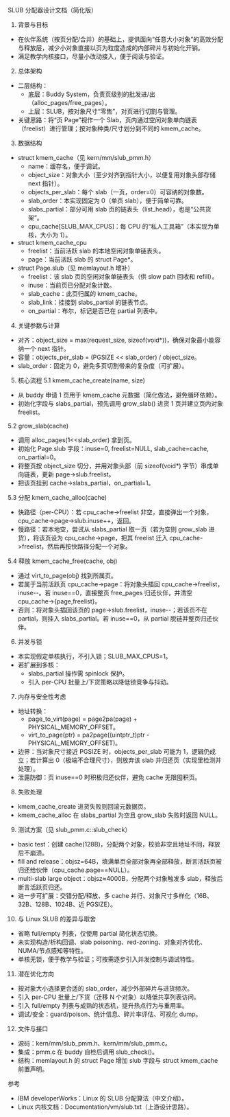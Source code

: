SLUB 分配器设计文档（简化版）

1. 背景与目标
- 在伙伴系统（按页分配/合并）的基础上，提供面向“任意大小对象”的高效分配与释放层，减少小对象直接以页为粒度造成的内部碎片与初始化开销。
- 满足教学内核接口，尽量小改动接入，便于阅读与验证。

2. 总体架构
- 二层结构：
  - 底层：Buddy System，负责页级别的批发进/出（alloc_pages/free_pages）。
  - 上层：SLUB，按对象尺寸“零售”，对页进行切割与管理。
- 关键思路：将“页 Page”视作一个 Slab，页内通过空闲对象单向链表（freelist）进行管理；按对象种类/尺寸划分到不同的 kmem_cache。

3. 数据结构
- struct kmem_cache（见 kern/mm/slub_pmm.h）
  - name：缓存名，便于调试。
  - object_size：对象大小（至少对齐到指针大小，以便复用对象头部存储 next 指针）。
  - objects_per_slab：每个 slab（一页，order=0）可容纳的对象数。
  - slab_order：本实现固定为 0（单页 slab），便于简单可靠。
  - slabs_partial：部分可用 slab 页的链表头（list_head），也是“公共货架”。
  - cpu_cache[SLUB_MAX_CPUS]：每 CPU 的“私人工具箱”（本实现为单核，大小为 1）。
- struct kmem_cache_cpu
  - freelist：当前活跃 slab 的本地空闲对象单链表头。
  - page：当前活跃 slab 的 struct Page*。
- struct Page.slub（见 memlayout.h 增补）
  - freelist：该 slab 页的空闲对象单链表头（供 slow path 回收和 refill）。
  - inuse：当前页已分配对象计数。
  - slab_cache：此页归属的 kmem_cache。
  - slab_link：挂接到 slabs_partial 的链表节点。
  - on_partial：布尔，标记是否已在 partial 列表中。

4. 关键参数与计算
- 对齐：object_size = max(request_size, sizeof(void*))，确保对象最小能容纳一个 next 指针。
- 容量：objects_per_slab = (PGSIZE << slab_order) / object_size。
- slab_order：固定为 0，避免多页切割带来的复杂度（可扩展）。

5. 核心流程
5.1 kmem_cache_create(name, size)
- 从 buddy 申请 1 页用于 kmem_cache 元数据（简化做法，避免循环依赖）。
- 初始化字段与 slabs_partial，预先调用 grow_slab() 进货 1 页并建立页内对象 freelist。

5.2 grow_slab(cache)
- 调用 alloc_pages(1<<slab_order) 拿到页。
- 初始化 Page.slub 字段：inuse=0, freelist=NULL, slab_cache=cache, on_partial=0。
- 将整页按 object_size 切分，并用对象头部（前 sizeof(void*) 字节）串成单向链表，更新 page->slub.freelist。
- 把该页挂到 cache->slabs_partial，on_partial=1。

5.3 分配 kmem_cache_alloc(cache)
- 快路径（per-CPU）：若 cpu_cache->freelist 非空，直接弹出一个对象，cpu_cache->page->slub.inuse++，返回。
- 慢路径：若本地空，尝试从 slabs_partial 取一页（若为空则 grow_slab 进货），将该页设为 cpu_cache->page，把其 freelist 迁入 cpu_cache->freelist，然后再按快路径分配一个对象。

5.4 释放 kmem_cache_free(cache, obj)
- 通过 virt_to_page(obj) 找到所属页。
- 若属于当前活跃页 cpu_cache->page：将对象头插回 cpu_cache->freelist，inuse--。若 inuse==0，直接整页 free_pages 归还伙伴，并清空 cpu_cache->{page,freelist}。
- 否则：将对象头插回该页的 page->slub.freelist，inuse--；若该页不在 partial，则挂入 slabs_partial。若 inuse==0，从 partial 脱链并整页归还伙伴。

6. 并发与锁
- 本实现假定单核执行，不引入锁；SLUB_MAX_CPUS=1。
- 若扩展到多核：
  - slabs_partial 操作需 spinlock 保护。
  - 引入 per-CPU 批量上/下货策略以降低锁竞争与抖动。

7. 内存与安全性考虑
- 地址转换：
  - page_to_virt(page) = page2pa(page) + PHYSICAL_MEMORY_OFFSET。
  - virt_to_page(ptr) = pa2page((uintptr_t)ptr - PHYSICAL_MEMORY_OFFSET)。
- 边界：当对象尺寸接近 PGSIZE 时，objects_per_slab 可能为 1，逻辑仍成立；若计算出 0（极端不合理尺寸），则放弃该 slab 并归还页（实现里检测并处理）。
- 泄露防御：页 inuse==0 时积极归还伙伴，避免 cache 无限囤积页。

8. 失败处理
- kmem_cache_create 进货失败则回滚元数据页。
- kmem_cache_alloc 在 slabs_partial 为空且 grow_slab 失败时返回 NULL。

9. 测试方案（见 slub_pmm.c::slub_check）
- basic test：创建 cache(128B)，分配两个对象，校验非空且地址不同，释放后不崩溃。
- fill and release：objsz=64B，填满单页全部对象再全部释放，断言活跃页被归还给伙伴（cpu_cache.page==NULL）。
- multi-slab large object：objsz≈4000B，分配两个对象触发多 slab，释放后断言活跃页归还。
- 进一步可扩展：交错分配/释放、多 cache 并行、对象尺寸多样化（16B、32B、128B、1024B、近 PGSIZE）。

10. 与 Linux SLUB 的差异与取舍
- 省略 full/empty 列表，仅使用 partial 简化状态切换。
- 未实现构造/析构回调、slab poisoning、red-zoning、对象对齐优化、NUMA/节点感知等特性。
- 单核无锁，便于教学与验证；可按需逐步引入并发控制与调试特性。

11. 潜在优化方向
- 按对象大小选择更合适的 slab_order，减少外部碎片与进货频次。
- 引入 per-CPU 批量上/下货（迁移 N 个对象）以降低共享列表访问。
- 引入 full/empty 列表与成熟的状态机，提升热点行为与重用率。
- 调试/安全：guard/poison、统计信息、碎片率评估、可视化 dump。

12. 文件与接口
- 源码：kern/mm/slub_pmm.h、kern/mm/slub_pmm.c。
- 集成：pmm.c 在 buddy 自检后调用 slub_check()。
- 结构：memlayout.h 的 struct Page 增加 slub 字段与 struct kmem_cache 前置声明。

参考
- IBM developerWorks：Linux 的 SLUB 分配算法（中文介绍）。
- Linux 内核文档：Documentation/vm/slub.txt（上游设计思路）。
